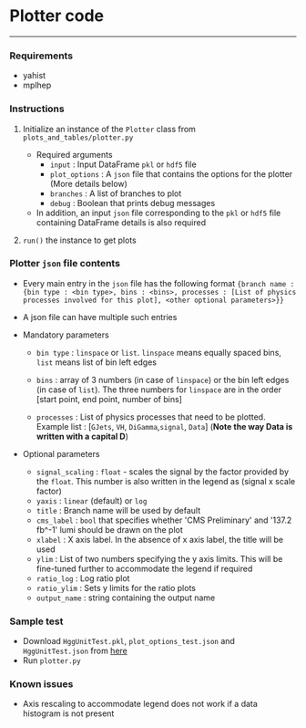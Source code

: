 # Plotter code

---

### Requirements
* yahist
* mplhep

### Instructions

1. Initialize an instance of the `Plotter` class from `plots_and_tables/plotter.py`
    * Required arguments
        * `input` : Input DataFrame `pkl` or `hdf5` file
        * `plot_options` : A `json` file that contains the options for the plotter (More details below)
        * `branches` : A list of branches to plot
        * `debug` : Boolean that prints debug messages
    * In addition, an input `json` file corresponding to the `pkl` or `hdf5` file containing DataFrame details is also required

2. `run()` the instance to get plots

### Plotter `json` file contents
* Every main entry in the `json` file has the following format
    `{branch name : {bin type : <bin type>, bins : <bins>, processes : [List of physics processes involved for this plot], <other optional parameters>}}`
* A json file can have multiple such entries 

* Mandatory parameters
    * `bin type` : `linspace` or `list`. `linspace` means equally spaced bins, `list` means list of bin left edges
    * `bins` : array of 3 numbers (in case of `linspace`) or the bin left edges (in case of `list`). The three numbers for `linspace` are in the order [start point, end point, number of bins]

    * `processes` : List of physics processes that need to be plotted. Example list : [`GJets`, `VH`, `DiGamma`,`signal`, `Data`] (**Note the way Data is written with a capital D**)

* Optional parameters
    * `signal_scaling` : `float` - scales the signal by the factor provided by the `float`. This number is also written in the legend as (signal x scale factor)
    * `yaxis` : `linear` (default) or `log`
    * `title` : Branch name will be used by default
    * `cms_label` : `bool` that specifies whether 'CMS Preliminary' and '137.2 fb^-1' lumi should be drawn on the plot 
    * `xlabel` : X axis label. In the absence of x axis label, the title will be used
    * `ylim` : List of two numbers specifying the y axis limits. This will be fine-tuned further to accommodate the legend if required
    * `ratio_log` : Log ratio plot
    * `ratio_ylim` : Sets y limits for the ratio plots
    * `output_name` : string containing the output name

### Sample test 
* Download `HggUnitTest.pkl`, `plot_options_test.json` and `HggUnitTest.json` from [here](http://uaf-10.t2.ucsd.edu/~bsathian/HHggTauTau_plotting/)
* Run `plotter.py`

### Known issues
* Axis rescaling to accommodate legend does not work if a data histogram is not present
